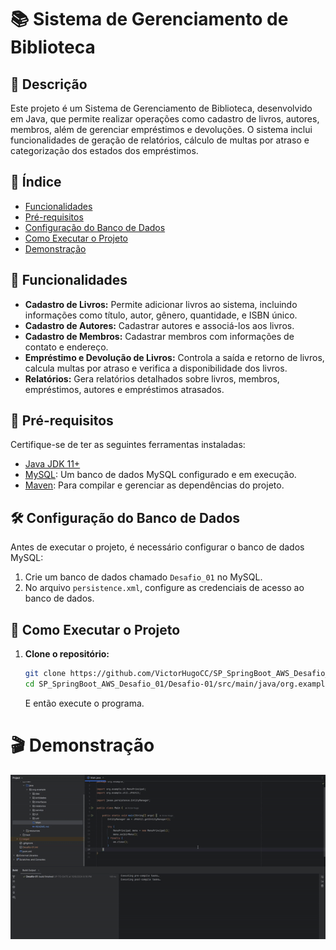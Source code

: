 # 📚 Sistema de Gerenciamento de Biblioteca

## 📝 Descrição

Este projeto é um Sistema de Gerenciamento de Biblioteca, desenvolvido em Java, que permite realizar operações como cadastro de livros, autores, membros, além de gerenciar empréstimos e devoluções. O sistema inclui funcionalidades de geração de relatórios, cálculo de multas por atraso e categorização dos estados dos empréstimos.

## 📑 Índice

- [Funcionalidades](#funcionalidades)
- [Pré-requisitos](#pré-requisitos)
- [Configuração do Banco de Dados](#configuração-do-banco-de-dados)
- [Como Executar o Projeto](#como-executar-o-projeto)
- [Demonstração](#demonstração)

## 🚀 Funcionalidades

- **Cadastro de Livros:** Permite adicionar livros ao sistema, incluindo informações como título, autor, gênero, quantidade, e ISBN único.
- **Cadastro de Autores:** Cadastrar autores e associá-los aos livros.
- **Cadastro de Membros:** Cadastrar membros com informações de contato e endereço.
- **Empréstimo e Devolução de Livros:** Controla a saída e retorno de livros, calcula multas por atraso e verifica a disponibilidade dos livros.
- **Relatórios:** Gera relatórios detalhados sobre livros, membros, empréstimos, autores e empréstimos atrasados.

## 🧰 Pré-requisitos

Certifique-se de ter as seguintes ferramentas instaladas:

- [Java JDK 11+](https://www.oracle.com/java/technologies/javase-jdk11-downloads.html)
- [MySQL](https://dev.mysql.com/downloads/installer/): Um banco de dados MySQL configurado e em execução.
- [Maven](https://maven.apache.org/install.html): Para compilar e gerenciar as dependências do projeto.

## 🛠 Configuração do Banco de Dados

Antes de executar o projeto, é necessário configurar o banco de dados MySQL:

1. Crie um banco de dados chamado `Desafio_01` no MySQL.
2. No arquivo `persistence.xml`, configure as credenciais de acesso ao banco de dados.

## 🚀 Como Executar o Projeto

1. **Clone o repositório:**

    ```bash
    git clone https://github.com/VictorHugoCC/SP_SpringBoot_AWS_Desafio_01.git
    cd SP_SpringBoot_AWS_Desafio_01/Desafio-01/src/main/java/org.example/main
    ```
   E então execute o programa.


<h1>🎬 Demonstração</h1>

![Texto Alternativo](src/main/java/org/example/Media/GravaodeTela2024-10-06202144-ezgif.com-video-to-gif-converter.gif)